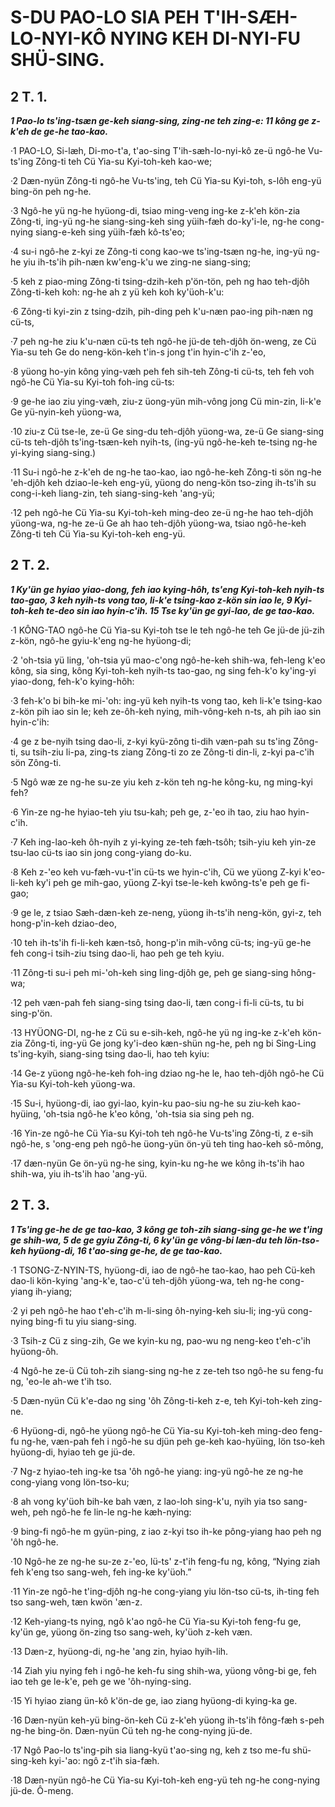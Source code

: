
# S-DU PAO-LO SIA PEH T'IH-SÆH-LO-NYI-KÔ NYING KEH DI-NYI-FU SHÜ-SING.


## 2 T. 1.

**_1 Pao-lo ts'ing-tsæn ge-keh siang-sing, zing-ne teh zing-e: 11 kông ge z-k'eh de ge-he tao-kao._**

·1 PAO-LO, Si-læh, Di-mo-t'a, t'ao-sing T'ih-sæh-lo-nyi-kô ze-ü ngô-he Vu-ts'ing Zông-ti teh Cü Yia-su Kyi-toh-keh kao-we;

·2 Dæn-nyün Zông-ti ngô-he Vu-ts'ing, teh Cü Yia-su Kyi-toh, s-lôh eng-yü bing-ön peh ng-he.

·3 Ngô-he yü ng-he hyüong-di, tsiao ming-veng ing-ke z-k'eh kön-zia Zông-ti, ing-yü ng-he siang-sing-keh sing yüih-fæh do-ky'i-le, ng-he cong-nying siang-e-keh sing yüih-fæh kô-ts'eo;

·4 su-i ngô-he z-kyi ze Zông-ti cong kao-we ts'ing-tsæn ng-he, ing-yü ng-he yiu ih-ts'ih pih-næn kw'eng-k'u we zing-ne siang-sing;

·5 keh z piao-ming Zông-ti tsing-dzih-keh p'ön-tön, peh ng hao teh-djôh Zông-ti-keh koh: ng-he ah z yü keh koh ky'üoh-k'u:

·6 Zông-ti kyi-zin z tsing-dzih, pih-ding peh k'u-næn pao-ing pih-næn ng cü-ts,

·7 peh ng-he ziu k'u-næn cü-ts teh ngô-he jü-de teh-djôh ön-weng, ze Cü Yia-su teh Ge do neng-kön-keh t'in-s jong t'in hyin-c'ih z-'eo,

·8 yüong ho-yin kông ying-væh peh feh sih-teh Zông-ti cü-ts, teh feh voh ngô-he Cü Yia-su Kyi-toh foh-ing cü-ts:

·9 ge-he iao ziu ying-væh, ziu-z üong-yün mih-vông jong Cü min-zin, li-k'e Ge yü-nyin-keh yüong-wa,

·10 ziu-z Cü tse-le, ze-ü Ge sing-du teh-djôh yüong-wa, ze-ü Ge siang-sing cü-ts teh-djôh ts'ing-tsæn-keh nyih-ts, (ing-yü ngô-he-keh te-tsing ng-he yi-kying siang-sing.)

·11 Su-i ngô-he z-k'eh de ng-he tao-kao, iao ngô-he-keh Zông-ti sön ng-he 'eh-djôh keh dziao-le-keh eng-yü, yüong do neng-kön tso-zing ih-ts'ih su cong-i-keh liang-zin, teh siang-sing-keh 'ang-yü;

·12 peh ngô-he Cü Yia-su Kyi-toh-keh ming-deo ze-ü ng-he hao teh-djôh yüong-wa, ng-he ze-ü Ge ah hao teh-djôh yüong-wa, tsiao ngô-he-keh Zông-ti teh Cü Yia-su Kyi-toh-keh eng-yü.


## 2 T. 2.

**_1 Ky'ün ge hyiao yiao-dong, feh iao kying-hôh, ts'eng Kyi-toh-keh nyih-ts tao-gao, 3 keh nyih-ts vong tao, li-k'e tsing-kao z-kön sin iao le, 9 Kyi-toh-keh te-deo sin iao hyin-c'ih. 15 Tse ky'ün ge gyi-lao, de ge tao-kao._**

·1 KÔNG-TAO ngô-he Cü Yia-su Kyi-toh tse le teh ngô-he teh Ge jü-de jü-zih z-kön, ngô-he gyiu-k'eng ng-he hyüong-di;

·2 'oh-tsia yü ling, 'oh-tsia yü mao-c'ong ngô-he-keh shih-wa, feh-leng k'eo kông, sia sing, kông Kyi-toh-keh nyih-ts tao-gao, ng sing feh-k'o ky'ing-yi yiao-dong, feh-k'o kying-hôh:

·3 feh-k'o bi bih-ke mi-'oh: ing-yü keh nyih-ts vong tao, keh li-k'e tsing-kao z-kön pih iao sin le; keh ze-ôh-keh nying, mih-vông-keh n-ts, ah pih iao sin hyin-c'ih:

·4 ge z be-nyih tsing dao-li, z-kyi kyü-zông ti-dih væn-pah su ts'ing Zông-ti, su tsih-ziu li-pa, zing-ts ziang Zông-ti zo ze Zông-ti din-li, z-kyi pa-c'ih sön Zông-ti.

·5 Ngô wæ ze ng-he su-ze yiu keh z-kön teh ng-he kông-ku, ng ming-kyi feh?

·6 Yin-ze ng-he hyiao-teh yiu tsu-kah; peh ge, z-'eo ih tao, ziu hao hyin-c'ih.

·7 Keh ing-lao-keh ôh-nyih z yi-kying ze-teh fæh-tsôh; tsih-yiu keh yin-ze tsu-lao cü-ts iao sin jong cong-yiang do-ku.

·8 Keh z-'eo keh vu-fæh-vu-t'in cü-ts we hyin-c'ih, Cü we yüong Z-kyi k'eo-li-keh ky'i peh ge mih-gao, yüong Z-kyi tse-le-keh kwông-ts'e peh ge fi-gao;

·9 ge le, z tsiao Sæh-dæn-keh ze-neng, yüong ih-ts'ih neng-kön, gyi-z, teh hong-p'in-keh dziao-deo,

·10 teh ih-ts'ih fi-li-keh kæn-tsô, hong-p'in mih-vông cü-ts; ing-yü ge-he feh cong-i tsih-ziu tsing dao-li, hao peh ge teh kyiu.

·11 Zông-ti su-i peh mi-'oh-keh sing ling-djôh ge, peh ge siang-sing hông-wa;

·12 peh væn-pah feh siang-sing tsing dao-li, tæn cong-i fi-li cü-ts, tu bi sing-p'ön.

·13 HYÜONG-DI, ng-he z Cü su e-sih-keh, ngô-he yü ng ing-ke z-k'eh kön-zia Zông-ti, ing-yü Ge jong ky'i-deo kæn-shün ng-he, peh ng bi Sing-Ling ts'ing-kyih, siang-sing tsing dao-li, hao teh kyiu:

·14 Ge-z yüong ngô-he-keh foh-ing dziao ng-he le, hao teh-djôh ngô-he Cü Yia-su Kyi-toh-keh yüong-wa.

·15 Su-i, hyüong-di, iao gyi-lao, kyin-ku pao-siu ng-he su ziu-keh kao-hyüing, 'oh-tsia ngô-he k'eo kông, 'oh-tsia sia sing peh ng.

·16 Yin-ze ngô-he Cü Yia-su Kyi-toh teh ngô-he Vu-ts'ing Zông-ti, z e-sih ngô-he, s 'ong-eng peh ngô-he üong-yün ön-yü teh ting hao-keh sô-mông,

·17 dæn-nyün Ge ön-yü ng-he sing, kyin-ku ng-he we kông ih-ts'ih hao shih-wa, yiu ih-ts'ih hao 'ang-yü.


## 2 T. 3.

**_1 Ts'ing ge-he de ge tao-kao, 3 kông ge toh-zih siang-sing ge-he we t'ing ge shih-wa, 5 de ge gyiu Zông-ti, 6 ky'ün ge vông-bi læn-du teh lön-tso-keh hyüong-di, 16 t'ao-sing ge-he, de ge tao-kao._**

·1 TSONG-Z-NYIN-TS, hyüong-di, iao de ngô-he tao-kao, hao peh Cü-keh dao-li kön-kying 'ang-k'e, tao-c'ü teh-djôh yüong-wa, teh ng-he cong-yiang ih-yiang;

·2 yi peh ngô-he hao t'eh-c'ih m-li-sing ôh-nying-keh siu-li; ing-yü cong-nying bing-fi tu yiu siang-sing.

·3 Tsih-z Cü z sing-zih, Ge we kyin-ku ng, pao-wu ng neng-keo t'eh-c'ih hyüong-ôh.

·4 Ngô-he ze-ü Cü toh-zih siang-sing ng-he z ze-teh tso ngô-he su feng-fu ng, 'eo-le ah-we t'ih tso.

·5 Dæn-nyün Cü k'e-dao ng sing 'ôh Zông-ti-keh z-e, teh Kyi-toh-keh zing-ne.

·6 Hyüong-di, ngô-he yüong ngô-he Cü Yia-su Kyi-toh-keh ming-deo feng-fu ng-he, væn-pah feh i ngô-he su djün peh ge-keh kao-hyüing, lön tso-keh hyüong-di, hyiao teh ge jü-de.

·7 Ng-z hyiao-teh ing-ke tsa 'ôh ngô-he yiang: ing-yü ngô-he ze ng-he cong-yiang vong lön-tso-ku;

·8 ah vong ky'üoh bih-ke bah væn, z lao-loh sing-k'u, nyih yia tso sang-weh, peh ngô-he fe lin-le ng-he kæh-nying:

·9 bing-fi ngô-he m gyün-ping, z iao z-kyi tso ih-ke pông-yiang hao peh ng 'ôh ngô-he.

·10 Ngô-he ze ng-he su-ze z-'eo, lü-ts' z-t'ih feng-fu ng, kông, “Nying ziah feh k'eng tso sang-weh, feh ing-ke ky'üoh.”

·11 Yin-ze ngô-he t'ing-djôh ng-he cong-yiang yiu lön-tso cü-ts, ih-ting feh tso sang-weh, tæn kwön 'æn-z.

·12 Keh-yiang-ts nying, ngô k'ao ngô-he Cü Yia-su Kyi-toh feng-fu ge, ky'ün ge, yüong ön-zing tso sang-weh, ky'üoh z-keh væn.

·13 Dæn-z, hyüong-di, ng-he 'ang zin, hyiao hyih-lih.

·14 Ziah yiu nying feh i ngô-he keh-fu sing shih-wa, yüong vông-bi ge, feh iao teh ge le-k'e, peh ge we 'ôh-nying-sing.

·15 Yi hyiao ziang ün-kô k'ön-de ge, iao ziang hyüong-di kying-ka ge.

·16 Dæn-nyün keh-yü bing-ön-keh Cü z-k'eh yüong ih-ts'ih fông-fæh s-peh ng-he bing-ön. Dæn-nyün Cü teh ng-he cong-nying jü-de.

·17 Ngô Pao-lo ts'ing-pih sia liang-kyü t'ao-sing ng, keh z tso me-fu shü-sing-keh kyi-'ao: ngô z-t'ih sia-fæh.

·18 Dæn-nyün ngô-he Cü Yia-su Kyi-toh-keh eng-yü teh ng-he cong-nying jü-de. Ô-meng.




